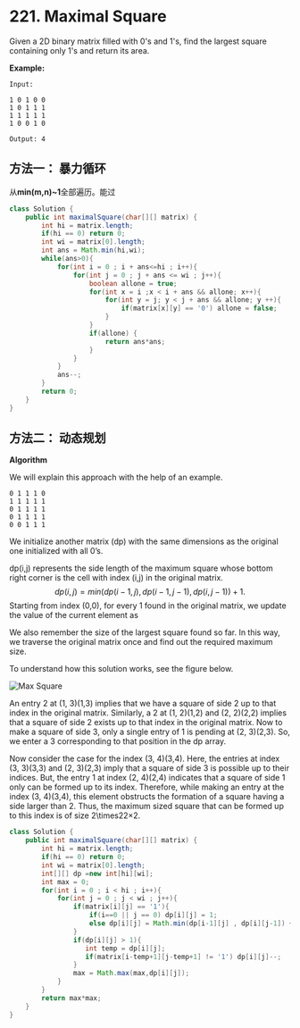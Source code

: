 # 221. Maximal Square

Given a 2D binary matrix filled with 0's and 1's, find the largest square containing only 1's and return its area.

**Example:**

```
Input: 

1 0 1 0 0
1 0 1 1 1
1 1 1 1 1
1 0 0 1 0

Output: 4
```

## 方法一： 暴力循环

从**min(m,n)~1**全部遍历。能过

```java
class Solution {
    public int maximalSquare(char[][] matrix) {
        int hi = matrix.length;
        if(hi == 0) return 0;
        int wi = matrix[0].length;
        int ans = Math.min(hi,wi);
        while(ans>0){
            for(int i = 0 ; i + ans<=hi ; i++){
                for(int j = 0 ; j + ans <= wi ; j++){
                    boolean allone = true;
                    for(int x = i ;x < i + ans && allone; x++){
                        for(int y = j; y < j + ans && allone; y ++){
                            if(matrix[x][y] == '0') allone = false; 
                        }
                    }
                    if(allone) {
                        return ans*ans;
                    }
                }
            }
            ans--;
        }
        return 0;
    }
}
```

## 方法二： 动态规划

**Algorithm**

We will explain this approach with the help of an example.

```
0 1 1 1 0
1 1 1 1 1
0 1 1 1 1
0 1 1 1 1
0 0 1 1 1
```

We initialize another matrix (dp) with the same dimensions as the original one initialized with all 0’s.

dp(i,j) represents the side length of the maximum square whose bottom right corner is the cell with index (i,j) in the original matrix.
$$
dp(i,j)=min(dp(i−1,j),dp(i−1,j−1),dp(i,j−1))+1.
$$
Starting from index (0,0), for every 1 found in the original matrix, we update the value of the current element as

We also remember the size of the largest square found so far. In this way, we traverse the original matrix once and find out the required maximum size.

To understand how this solution works, see the figure below.

![Max Square](https://leetcode.com/media/original_images/221_Maximal_Square.PNG?raw=true)

An entry 2 at (1, 3)(1,3) implies that we have a square of side 2 up to that index in the original matrix. Similarly, a 2 at (1, 2)(1,2) and (2, 2)(2,2) implies that a square of side 2 exists up to that index in the original matrix. Now to make a square of side 3, only a single entry of 1 is pending at (2, 3)(2,3). So, we enter a 3 corresponding to that position in the dp array.

Now consider the case for the index (3, 4)(3,4). Here, the entries at index (3, 3)(3,3) and (2, 3)(2,3) imply that a square of side 3 is possible up to their indices. But, the entry 1 at index (2, 4)(2,4) indicates that a square of side 1 only can be formed up to its index. Therefore, while making an entry at the index (3, 4)(3,4), this element obstructs the formation of a square having a side larger than 2. Thus, the maximum sized square that can be formed up to this index is of size 2\times22×2.

```java
class Solution {
    public int maximalSquare(char[][] matrix) {       
        int hi = matrix.length;
        if(hi == 0) return 0;
        int wi = matrix[0].length;
        int[][] dp =new int[hi][wi];
        int max = 0;
        for(int i = 0 ; i < hi ; i++){
            for(int j = 0 ; j < wi ; j++){
                if(matrix[i][j] == '1'){
                    if(i==0 || j == 0) dp[i][j] = 1;
                    else dp[i][j] = Math.min(dp[i-1][j] , dp[i][j-1]) +1;
                }
                if(dp[i][j] > 1){
                   int temp = dp[i][j];
                   if(matrix[i-temp+1][j-temp+1] != '1') dp[i][j]--;
                }
                max = Math.max(max,dp[i][j]);
            }
        }
        return max*max;
    }
}
```

